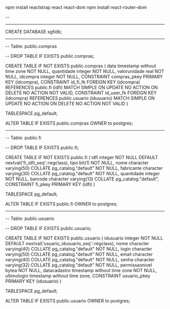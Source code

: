 npm install reactstrap react react-dom
npm install react-router-dom

--

------------------------------------------------------------------------------------

CREATE DATABASE sgfidb;

------------------------------------------------------------------------------------

-- Table: public.compras

-- DROP TABLE IF EXISTS public.compras;

CREATE TABLE IF NOT EXISTS public.compras
(
    data timestamp without time zone NOT NULL,
    quantidade integer NOT NULL,
    valorunidade real NOT NULL,
    idcompra integer NOT NULL,
    CONSTRAINT compras_pkey PRIMARY KEY (idcompra),
    CONSTRAINT id_fi_fk FOREIGN KEY (idcompra)
        REFERENCES public.fi (idfi) MATCH SIMPLE
        ON UPDATE NO ACTION
        ON DELETE NO ACTION
        NOT VALID,
    CONSTRAINT id_user_fk FOREIGN KEY (idcompra)
        REFERENCES public.usuario (idusuario) MATCH SIMPLE
        ON UPDATE NO ACTION
        ON DELETE NO ACTION
        NOT VALID
)

TABLESPACE pg_default;

ALTER TABLE IF EXISTS public.compras
    OWNER to postgres;

------------------------------------------------------------------------------------

-- Table: public.fi

-- DROP TABLE IF EXISTS public.fi;

CREATE TABLE IF NOT EXISTS public.fi
(
    idfi integer NOT NULL DEFAULT nextval('fi_idfi_seq'::regclass),
    tipo bit(1) NOT NULL,
    nome character varying(50) COLLATE pg_catalog."default" NOT NULL,
    fabricante character varying(30) COLLATE pg_catalog."default" NOT NULL,
    quantidade integer NOT NULL,
    barcode character varying(13) COLLATE pg_catalog."default",
    CONSTRAINT fi_pkey PRIMARY KEY (idfi)
)

TABLESPACE pg_default;

ALTER TABLE IF EXISTS public.fi
    OWNER to postgres;

------------------------------------------------------------------------------------

-- Table: public.usuario

-- DROP TABLE IF EXISTS public.usuario;

CREATE TABLE IF NOT EXISTS public.usuario
(
    idusuario integer NOT NULL DEFAULT nextval('usuario_idusuario_seq'::regclass),
    nome character varying(40) COLLATE pg_catalog."default" NOT NULL,
    login character varying(50) COLLATE pg_catalog."default" NOT NULL,
    email character varying(40) COLLATE pg_catalog."default" NOT NULL,
    senha character varying(32) COLLATE pg_catalog."default" NOT NULL,
    permissaonivel bytea NOT NULL,
    datacadastro timestamp without time zone NOT NULL,
    ultimologin timestamp without time zone,
    CONSTRAINT usuario_pkey PRIMARY KEY (idusuario)
)

TABLESPACE pg_default;

ALTER TABLE IF EXISTS public.usuario
    OWNER to postgres;